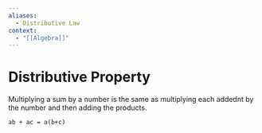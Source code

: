 ```yaml
---
aliases:
  - Distributive Law
context:
  - "[[Algebra]]"
---
```


# Distributive Property

Multiplying a sum by a number is the same as multiplying each addednt by the number and then adding the products.

`ab + ac = a(b+c)`
